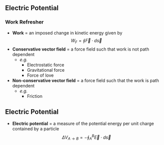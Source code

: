 ## Electric Potential

### Work Refresher
- **Work** = an imposed change in kinetic energy given by
$$ W_F = \oint{\vec{F} \cdot d \vec{s}} $$
- **Conservative vector field** = a force field such that work is not path dependent
    * *e.g.*
        + Electrostatic force
        + Gravitational force
        + Force of love
- **Non-conservative vector field** = a force field such that the work is path dependent
    * *e.g.*
        + Friction

## Electric Potential
- **Electric potential** = a measure of the potential energy per unit charge contained by a particle
$$ \Delta V_{A \rightarrow B} = - \oint_{A}^{B}{\vec{E} \cdot d \vec{s}}{} $$
